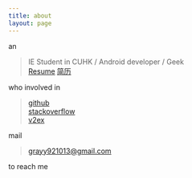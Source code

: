 ```yaml
---
title: about
layout: page
---
```


an

> IE Student in CUHK / Android developer / Geek  
> [Resume](media/files/resume.pdf) [简历](media/files/简历.pdf)

who involved in

> [github](https://github.com/grayy921013)  
> [stackoverflow](http://stackoverflow.com/users/3724518/vincentzhou)  
> [v2ex](http://www.v2ex.com/member/VincentZhou)

mail

> [grayy921013@gmail.com](mailto:grayy921013@gmail.com)



to reach me
